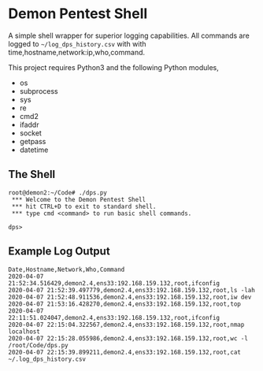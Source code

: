 # Demon Pentest Shell
A simple shell wrapper for superior logging capabilities. All commands are logged to ```~/log_dps_history.csv``` with with time,hostname,network:ip,who,command.

This project requires Python3 and the following Python modules,
* os
* subprocess
* sys
* re
* cmd2
* ifaddr
* socket
* getpass
* datetime
## The Shell
```
root@demon2:~/Code# ./dps.py 
 *** Welcome to the Demon Pentest Shell
 *** hit CTRL+D to exit to standard shell.
 *** type cmd <command> to run basic shell commands.

dps> 
```
## Example Log Output
```
Date,Hostname,Network,Who,Command
2020-04-07 21:52:34.516429,demon2.4,ens33:192.168.159.132,root,ifconfig
2020-04-07 21:52:39.497779,demon2.4,ens33:192.168.159.132,root,ls -lah
2020-04-07 21:52:48.911536,demon2.4,ens33:192.168.159.132,root,iw dev
2020-04-07 21:53:16.428270,demon2.4,ens33:192.168.159.132,root,top
2020-04-07 22:11:51.024047,demon2.4,ens33:192.168.159.132,root,ifconfig
2020-04-07 22:15:04.322567,demon2.4,ens33:192.168.159.132,root,nmap localhost
2020-04-07 22:15:28.055986,demon2.4,ens33:192.168.159.132,root,wc -l /root/Code/dps.py
2020-04-07 22:15:39.899211,demon2.4,ens33:192.168.159.132,root,cat ~/.log_dps_history.csv
```
